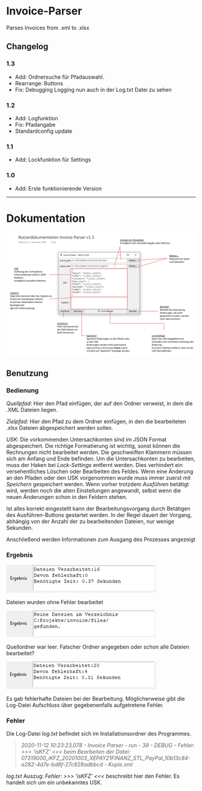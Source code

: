 # Invoice-Parser
Parses Invoices from .xml to .xlsx


## Changelog
### 1.3
- Add: Ordnersuche für Pfadauswahl.
- Rearrange: Buttons 
- Fix: Debugging Logging nun auch in der Log.txt Datei zu sehen


### 1.2
- Add: Logfunktion
- Fix: Pfadangabe
- Standardconfig update


### 1.1
- Add: Lockfunktion für Settings


### 1.0
- Add: Erste funktionierende Version

---

# Dokumentation

![Doku.png](https://github.com/florianwenzelworms/Invoice-Parser/blob/main/docs/doc1.png?raw=true)

## Benutzung
### Bedienung
*Quellpfad*: Hier den Pfad einfügen, der auf den Ordner verweist, in dem die .XML Dateien liegen.

*Zielpfad*: Hier den Pfad zu dem Ordner einfügen, in den die bearbeiteten .xlsx Dateien abgespeichert werden sollen.

*USK*: Die vorkommenden Untersachkonten sind im JSON Format abgespeichert. Die richtige Formatierung ist wichtig, sonst können die Rechnungen nicht bearbeitet werden. Die geschweiften Klammern müssen sich am Anfang und Ende befinden.
Um die Untersachkonten zu bearbeiten, muss der Haken bei *Lock-Settings* entfernt werden. Dies verhindert ein versehentliches Löschen oder Bearbeiten des Feldes. 
Wenn eine Änderung an den Pfaden oder den USK vorgenommen wurde muss immer zuerst mit *Speichern* gespeichert werden. Wenn vorher trotzdem *Ausführen* betätigt wird, werden noch die alten Einstellungen angewandt, selbst wenn die neuen Änderungen schon in den Feldern stehen.

Ist alles korrekt eingestellt kann der Bearbeitungsvorgang durch Betätigen des Ausführen-Buttons gestartet werden. In der Regel dauert der Vorgang, abhängig von der Anzahl der zu bearbeitenden Dateien, nur wenige Sekunden. 

Anschließend werden Informationen zum Ausgang des Prozesses angezeigt

### Ergebnis
![Doku.png](https://github.com/florianwenzelworms/Invoice-Parser/blob/main/docs/doc2.png?raw=true)

Dateien wurden ohne Fehler bearbeitet

![Doku.png](https://github.com/florianwenzelworms/Invoice-Parser/blob/main/docs/doc3.png?raw=true)

Quellordner war leer. Falscher Ordner angegeben oder schon alle Dateien bearbeitet?

![Doku.png](https://github.com/florianwenzelworms/Invoice-Parser/blob/main/docs/doc4.png?raw=true)

Es gab fehlerhafte Dateien bei der Bearbeitung. Möglicherweise gibt die Log-Datei Aufschluss über gegebenenfalls aufgetretene Fehler.

### Fehler
Die Log-Datei *log.txt* befindet sich im Installationsordner des Programmes. 

>*2020-11-12 10:23:23,078 - Invoice Parser - run - 39 - DEBUG - Fehler: >>> 'isKFZ' <<< beim Bearbeiten der Datei: 07319000_iKFZ_20201003_XEPAY21FINANZ_STL_PayPal_10b13c84-a282-4d7e-bd8f-27c828adbbcd - Kopie.xml*

*log.txt* Auszug: *Fehler: >>> 'isKFZ' <<<* beschreibt hier den Fehler. Es handelt sich um ein unbekanntes USK.
